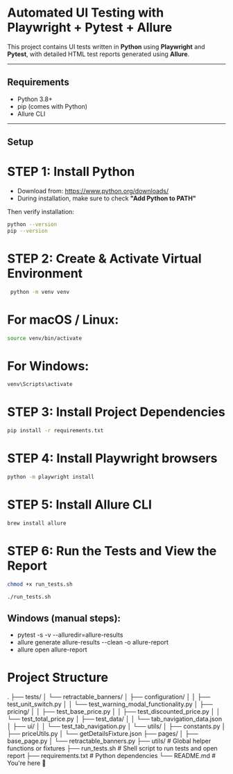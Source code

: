 #  Automated UI Testing with Playwright + Pytest + Allure

This project contains UI tests written in **Python** using **Playwright** and **Pytest**, with detailed HTML test reports generated using **Allure**.

---

## Requirements

- Python 3.8+
- pip (comes with Python)
- Allure CLI

---

##  Setup 

# STEP 1: Install Python

- Download from: https://www.python.org/downloads/
- During installation, make sure to check **"Add Python to PATH"**

Then verify installation:

```bash
python --version
pip --version
```

# STEP 2: Create & Activate Virtual Environment
```bash 
 python -m venv venv
```

# For macOS / Linux:
```bash 
source venv/bin/activate 
```

# For Windows:
```bash 
venv\Scripts\activate
```

# STEP 3: Install Project Dependencies

```bash 
pip install -r requirements.txt
```

# STEP 4: Install Playwright browsers
```bash 
python -m playwright install
```

# STEP 5: Install Allure CLI
```bash 
brew install allure
```

# STEP 6: Run the Tests and View the Report
```bash 
chmod +x run_tests.sh
```

```bash 
./run_tests.sh
```

## Windows (manual steps):
 - pytest -s -v --alluredir=allure-results
 - allure generate allure-results --clean -o allure-report
 - allure open allure-report


 # Project Structure

 .
├── tests/
│   └── retractable_banners/
│       ├── configuration/
│       │   ├── test_unit_switch.py
│       │   └── test_warning_modal_functionality.py
│       ├── pricing/
│       │   ├── test_base_price.py
│       │   ├── test_discounted_price.py
│       │   └── test_total_price.py
│       ├── test_data/
│       │   └── tab_navigation_data.json
│       ├── ui/
│       │   └── test_tab_navigation.py
│       └── utils/
│           ├── constants.py
│           ├── priceUtils.py
│           └── getDetailsFixture.json
├── pages/
│   ├── base_page.py
│   └── retractable_banners.py
├── utils/                        # Global helper functions or fixtures
├── run_tests.sh                  # Shell script to run tests and open report
├── requirements.txt              # Python dependencies
└── README.md                     # You're here 📘